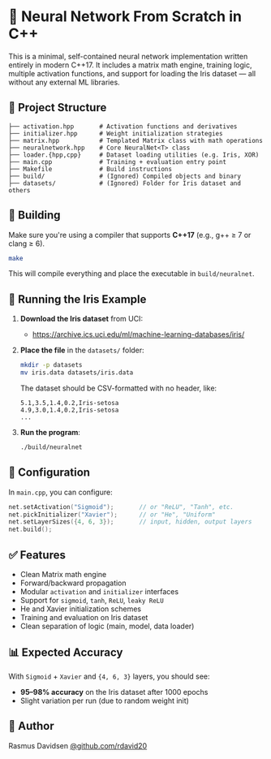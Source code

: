 
# 🧠 Neural Network From Scratch in C++

This is a minimal, self-contained neural network implementation written entirely in modern C++17. It includes a matrix math engine, training logic, multiple activation functions, and support for loading the Iris dataset — all without any external ML libraries.

## 📁 Project Structure

```
├── activation.hpp       # Activation functions and derivatives
├── initializer.hpp      # Weight initialization strategies
├── matrix.hpp           # Templated Matrix class with math operations
├── neuralnetwork.hpp    # Core NeuralNet<T> class
├── loader.{hpp,cpp}     # Dataset loading utilities (e.g. Iris, XOR)
├── main.cpp             # Training + evaluation entry point
├── Makefile             # Build instructions
├── build/               # (Ignored) Compiled objects and binary
├── datasets/            # (Ignored) Folder for Iris dataset and others
```

## 🚀 Building

Make sure you're using a compiler that supports **C++17** (e.g., g++ ≥ 7 or clang ≥ 6).

```bash
make
```

This will compile everything and place the executable in `build/neuralnet`.


## 🧠 Running the Iris Example

1. **Download the Iris dataset** from UCI:
   - https://archive.ics.uci.edu/ml/machine-learning-databases/iris/

2. **Place the file** in the `datasets/` folder:
   ```bash
   mkdir -p datasets
   mv iris.data datasets/iris.data
   ```

   The dataset should be CSV-formatted with no header, like:
   ```
   5.1,3.5,1.4,0.2,Iris-setosa
   4.9,3.0,1.4,0.2,Iris-setosa
   ...
   ```

3. **Run the program**:
   ```bash
   ./build/neuralnet
   ```


## 🔧 Configuration

In `main.cpp`, you can configure:

```cpp
net.setActivation("Sigmoid");       // or "ReLU", "Tanh", etc.
net.pickInitializer("Xavier");      // or "He", "Uniform"
net.setLayerSizes({4, 6, 3});       // input, hidden, output layers
net.build();
```


## ✅ Features

- Clean Matrix<T> math engine
- Forward/backward propagation
- Modular `activation` and `initializer` interfaces
- Support for `sigmoid`, `tanh`, `ReLU`, `leaky ReLU`
- He and Xavier initialization schemes
- Training and evaluation on Iris dataset
- Clean separation of logic (main, model, data loader)


## 📊 Expected Accuracy

With `Sigmoid` + `Xavier` and `{4, 6, 3}` layers, you should see:
- **95–98% accuracy** on the Iris dataset after 1000 epochs
- Slight variation per run (due to random weight init)


## 👤 Author

Rasmus Davidsen
[@github.com/rdavid20](https://github.com/rdavid20)
